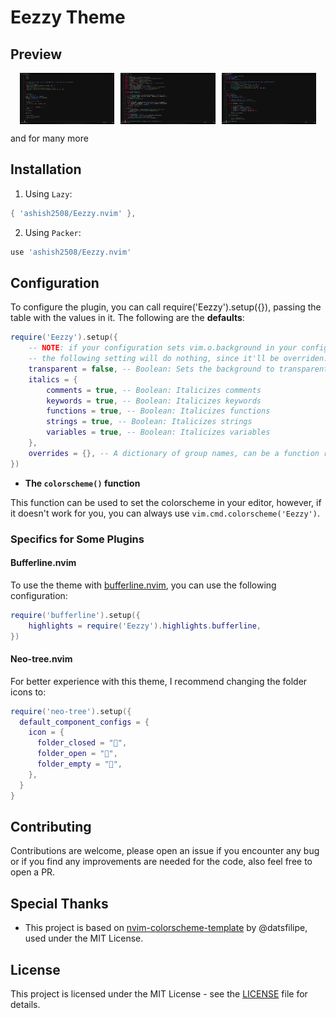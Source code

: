 # Eezzy Theme

## Preview

<div style="display: flex; justify-content: center; gap: 10px;">
  <img src="./assets/go.png" alt="GO" width="30%">
  <img src="./assets/tsx.png" alt="TSX" width="30%">
  <img src="./assets/rust.png" alt="RUST" width="30%">
</div>

and for many more

## Installation

1. Using `Lazy`:

```lua
{ 'ashish2508/Eezzy.nvim' },
```

2. Using `Packer`:

```lua
use 'ashish2508/Eezzy.nvim'
```

## Configuration

To configure the plugin, you can call require('Eezzy').setup({}), passing the table with the values in it. The following are the **defaults**:

```lua
require('Eezzy').setup({
    -- NOTE: if your configuration sets vim.o.background in your configuration for Neovim,
    -- the following setting will do nothing, since it'll be overriden.
    transparent = false, -- Boolean: Sets the background to transparent
    italics = {
        comments = true, -- Boolean: Italicizes comments
        keywords = true, -- Boolean: Italicizes keywords
        functions = true, -- Boolean: Italicizes functions
        strings = true, -- Boolean: Italicizes strings
        variables = true, -- Boolean: Italicizes variables
    },
    overrides = {}, -- A dictionary of group names, can be a function returning a dictionary or a table.
})
```

- **The `colorscheme()` function**

This function can be used to set the colorscheme in your editor, however, if it doesn't work for you, you can always use `vim.cmd.colorscheme('Eezzy')`.

### Specifics for Some Plugins

#### Bufferline.nvim

To use the theme with [bufferline.nvim](https://github.com/akinsho/bufferline.nvim), you can use the following configuration:

```lua
require('bufferline').setup({
    highlights = require('Eezzy').highlights.bufferline,
})
```

#### Neo-tree.nvim

For better experience with this theme, I recommend changing the folder icons to:

```lua
require('neo-tree').setup({
  default_component_configs = {
    icon = {
      folder_closed = "",
      folder_open = "",
      folder_empty = "",
    },
  }
}
```

## Contributing

Contributions are welcome, please open an issue if you encounter any bug or if you find any improvements are needed for the code, also feel free to open a PR.

## Special Thanks

- This project is based on [nvim-colorscheme-template](https://github.com/datsfilipe/nvim-colorscheme-template) by @datsfilipe, used under the MIT License.

## License

This project is licensed under the MIT License - see the [LICENSE](./LICENSE) file for details.
